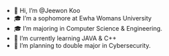 - 👋 Hi, I’m @Jeewon Koo
- 🎓 I’m a sophomore at Ewha Womans University
- 🎓 I’m majoring in Computer Science & Engineering.
- 🌱 I’m currently learning JAVA & C++
- 👀 I’m planning to double major in Cybersecurity.

<!---
Jeewon555/Jeewon555 is a ✨ special ✨ repository because its `README.md` (this file) appears on your GitHub profile.
You can click the Preview link to take a look at your changes.
--->
